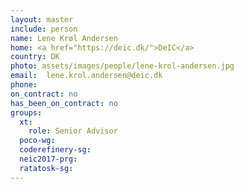 ```yaml
---
layout: master
include: person
name: Lene Krøl Andersen
home: <a href="https://deic.dk/">DeIC</a>
country: DK
photo: assets/images/people/lene-krol-andersen.jpg
email:  lene.krol.andersen@deic.dk
phone:
on_contract: no
has_been_on_contract: no
groups:
  xt:
    role: Senior Advisor
  poco-wg:
  coderefinery-sg:
  neic2017-prg:
  ratatosk-sg:
---
```

